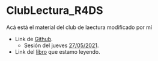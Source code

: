 # ClubLectura_R4DS

Acá está el material del club de laectura modificado por mí

* Link de [Github](https://github.com/rladies/meetup-presentations_galapagos-islands).
  * Sesión del jueves [27/05/2021](https://github.com/rladies/meetup-presentations_galapagos-islands/tree/master/ClubLectura_R4DS_Sesion2_2021-05-27).   
* Link del [libro](https://es.r4ds.hadley.nz/fechas-y-horas.html) que estamo leyendo.
